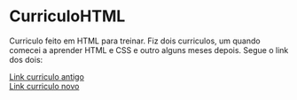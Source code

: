 ﻿# CurriculoHTML

Curriculo feito em HTML para treinar.
Fiz dois curriculos, um quando comecei a aprender HTML e CSS e outro alguns meses depois. 
Segue o link dos dois:

<a href="https://630ce8d09f9cf2067eb233e5--gilded-tiramisu-bb64dc.netlify.app/">Link curriculo antigo</a><br>
<a href="https://cvhtml-2.netlify.app/">Link curriculo novo</a>
